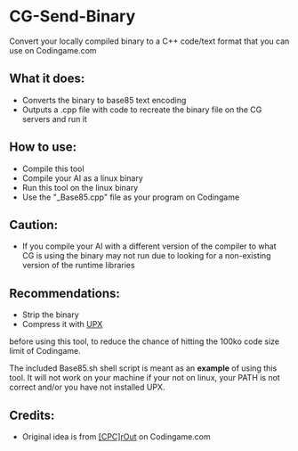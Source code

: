 # CG-Send-Binary
Convert your locally compiled binary to a C++ code/text format that you can use on Codingame.com

## What it does:
* Converts the binary to base85 text encoding
* Outputs a .cpp file with code to recreate the binary file on the CG servers and run it

## How to use:
* Compile this tool 
* Compile your AI as a linux binary
* Run this tool on the linux binary
* Use the "_Base85.cpp" file as your program on Codingame

## Caution:
* If you compile your AI with a different version of the compiler to what CG is using the binary may not run due to looking for a non-existing version of the runtime libraries

## Recommendations:
* Strip the binary
* Compress it with [UPX](https://upx.github.io/)

before using this tool, to reduce the chance of hitting the 100ko code size limit of Codingame.

The included Base85.sh shell script is meant as an **example** of using this tool. It will not work on your machine if your not on linux, your PATH is not correct and/or you have not installed UPX.

## Credits:
* Original idea is from [[CPC]rOut](https://www.codingame.com/forum/t/neural-network-ressources/1667/17) on Codingame.com
